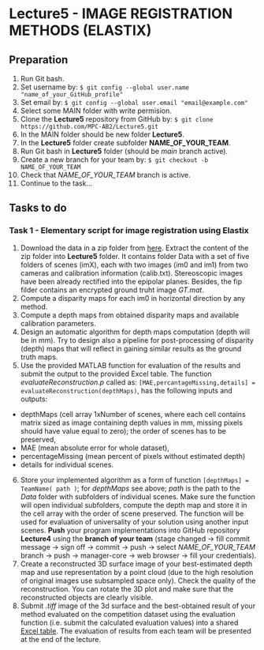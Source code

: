 # Lecture5 - IMAGE REGISTRATION METHODS (ELASTIX)

## Preparation

1. Run Git bash.
2. Set username by: `$ git config --global user.name "name_of_your_GitHub_profile"`
3. Set email by: `$ git config --global user.email "email@example.com"`
4. Select some MAIN folder with write permision.
5. Clone the **Lecture5** repository from GitHub by: `$ git clone https://github.com/MPC-AB2/Lecture5.git`
6. In the MAIN folder should be new folder **Lecture5**.
7. In the **Lecture5** folder create subfolder **NAME_OF_YOUR_TEAM**.
8. Run Git bash in **Lecture5** folder (should be *main* branch active).
9. Create a new branch for your team by: `$ git checkout -b NAME_OF_YOUR_TEAM`
10. Check that  *NAME_OF_YOUR_TEAM* branch is active.
11. Continue to the task...

## Tasks to do

### Task 1 - Elementary script for image registration using Elastix
1. Download the data in a zip folder from [here](). Extract the content of the zip folder into **Lecture5** folder. It contains folder Data with a set of five folders of scenes (imX), each with two images (im0 and im1) from two cameras and calibration information (calib.txt). Stereoscopic images have been already rectified into the epipolar planes. Besides, the fip filder contains an encrypted ground truht image *GT.mat*. 
2. Compute a disparity maps for each im0 in horizontal direction by any method.
3. Compute a depth maps from obtained disparity maps and available calibration parameters.
4. Design an automatic algorithm for depth maps computation (depth will be in mm). Try to design also a pipeline for post-processing of disparity (depth) maps that will reflect in gaining similar results as the ground truth maps. 
5. Use the provided MATLAB function for evaluation of the results and submit the output to the provided Excel table. The function *evaluateReconstruction.p* called as:
`[MAE,percantageMissing,details] = evaluateReconstruction(depthMaps)`,
has the following inputs and outputs:
  * depthMaps (cell array 1xNumber of scenes, where each cell contains matrix sized as image containing depth values in mm, missing pixels should have value equal to zero); the order of scenes has to be preserved,
  * MAE (mean absolute error for whole dataset),
  * percentageMissing (mean percent of pixels without estimated depth)
  * details for individual scenes.
6. Store your implemented algorithm as a form of function `[depthMaps] = TeamName( path )`; for *depthMaps* see above; *path* is the path to the *Data* folder with subfolders of individual scenes. Make sure the function will open individual subfolders, compute the depth map and store it in the cell array with the order of scene preserved. The function will be used for evaluation of universality of your solution using another input scenes. **Push** your program implementations into GitHub repository **Lecture4** using the **branch of your team** (stage changed -> fill commit message -> sign off -> commit -> push -> select *NAME_OF_YOUR_TEAM* branch -> push -> manager-core -> web browser -> fill your credentials).
7. Create a reconstructed 3D surface image of your best-estimated depth map and use representation by a point cloud (due to the high resolution of original images use subsampled
space only). Check the quality of the reconstruction. You can rotate the 3D plot and make sure that the reconstructed objects are clearly visible.
8. Submit *.tiff* image of the 3d surface and the best-obtained result of your method evaluated on the competition dataset using the evaluation function (i.e. submit the calculated evaluation values) into a shared [Excel table](https://docs.google.com/spreadsheets/d/1_cAuTqY7bAdAE_-ORHeWioJ7d9sKWocp/edit?usp=sharing&ouid=105272487043795807825&rtpof=true&sd=true). The evaluation of results from each team will be presented at the end of the lecture.
